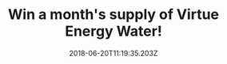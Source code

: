 ---
campaign-uuid: "c-73125fa6-2c63-4ea6-a747-c219b1b8b929"
type: "Preview"
category: "Food"
date: "2018-06-20T11:19:35.203Z"
end-date: "2018-07-20T23:59:00.000Z"
disable-form: false
is_promoted: false
has_entry_page: true
title: "Win a month's supply of Virtue Energy Water!"
competition-description: "<p>Summer is just around the corner and we know you've been\
  \ craving ice cold drinks… get ready, we have great news for YOU! We've got our\
  \ hands on a month's supply of Virtue Energy Water (36 cans of both Lemon & Lime\
  \ and Berries) for one lucky NME AAA member to win!</p> \r\n<p>If you want to keep\
  \ hydrated with Virtue, enter below to know how!</p>"
hero-header: "Win a month's supply of Virtue Energy Water!"
terms-confirmation: "N/A"
banner-img: "https://assets.expresslyapp.com/asset-eb59a1ef-4d6d-47a6-93fe-ae19194c13bd.jpg"
logo-left-href: "http://www.virtuedrinks.com"
logo-left-image: "https://assets.expresslyapp.com/7fc685a9-a05f-43db-a319-692febb5795a-thumb.png"
logo-left-title: "Virtue Water"
bg-image-hero: "https://assets.expresslyapp.com/asset-082829f5-88c5-41fa-9ccb-a157a3449e96.jpg"
bg-image-first: "https://assets.expresslyapp.com/asset-f1e99c58-b165-4e83-9556-0c6830c2731c.jpg"
bg-image-second: "https://assets.expresslyapp.com/asset-ba990d7a-1d40-41fe-8acd-117839399c60.jpg"
bg-image-third: "https://assets.expresslyapp.com/asset-3642d19c-b9d6-44e9-9c38-4aa55373186f.jpg"
section1-content: "<p>At Virtue their mission is to\_provide positive energy to as\
  \ many people as possible.They believe everyone looking for energy deserves better\
  \ options, that’s why their energy waters naturally contain zero sugar, zero calories,\
  \ with no sweeteners!</p>\r\n<p>Each can contains the same amount of natural caffeine\
  \ as a cup of coffee. Our energy comes from natural sources including yerba maté\
  , guarana and ginseng.</p>"
section2-content: "<p>They are committed to spreading positivity and for every one\
  \ of their drinks sold, they donate 500L of clean drinking water to those in need.</p>\r\
  \n<p>With their charity partners at drop4drop they fund sustainable clean water\
  \ solutions to countries that need it most, they demand accountable, effective and\
  \ efficient provision of clean water.</p>"
section3-content: "<p>If you would like to try Virtue's amazing flavour, think no\
  \ more and enter the form below for a chance to win a month’s supply of Virtue Energy\
  \ Water! (36 cans of both Lemon & Lime and Berries).</p>\r\n<p>Good luck!</p>"
entry-title: "Win a month's supply of Virtue Energy Water!"
entry-content: "Enter the draw to win a month’s supply of Virtue Energy Water and\
  \ upgrade your energy source by completing the form below before 23:59 on 20th July\
  \ 2018."
has-winner: false
prize-description: "A month's supply of Virtue Energy Water (36 cans of both Lemon\
  \ & Lime and Berries)."
special-conditions: "Multiple entries are allowed up to one every day."
---